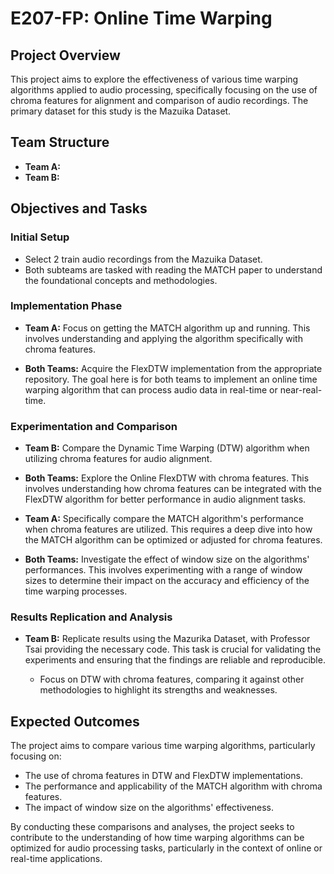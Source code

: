 # E207-FP: Online Time Warping

## Project Overview

This project aims to explore the effectiveness of various time warping algorithms applied to audio processing, specifically focusing on the use of chroma features for alignment and comparison of audio recordings. The primary dataset for this study is the Mazuika Dataset.

## Team Structure

- **Team A:**
- **Team B:**

## Objectives and Tasks

### Initial Setup

- Select 2 train audio recordings from the Mazuika Dataset.
- Both subteams are tasked with reading the MATCH paper to understand the foundational concepts and methodologies.

### Implementation Phase

- **Team A:** Focus on getting the MATCH algorithm up and running. This involves understanding and applying the algorithm specifically with chroma features.
  
- **Both Teams:** Acquire the FlexDTW implementation from the appropriate repository. The goal here is for both teams to implement an online time warping algorithm that can process audio data in real-time or near-real-time.

### Experimentation and Comparison

- **Team B:** Compare the Dynamic Time Warping (DTW) algorithm when utilizing chroma features for audio alignment.
  
- **Both Teams:** Explore the Online FlexDTW with chroma features. This involves understanding how chroma features can be integrated with the FlexDTW algorithm for better performance in audio alignment tasks.

- **Team A:** Specifically compare the MATCH algorithm's performance when chroma features are utilized. This requires a deep dive into how the MATCH algorithm can be optimized or adjusted for chroma features.

- **Both Teams:** Investigate the effect of window size on the algorithms' performances. This involves experimenting with a range of window sizes to determine their impact on the accuracy and efficiency of the time warping processes.

### Results Replication and Analysis

- **Team B:** Replicate results using the Mazurika Dataset, with Professor Tsai providing the necessary code. This task is crucial for validating the experiments and ensuring that the findings are reliable and reproducible.

  - Focus on DTW with chroma features, comparing it against other methodologies to highlight its strengths and weaknesses.

## Expected Outcomes

The project aims to compare various time warping algorithms, particularly focusing on:
- The use of chroma features in DTW and FlexDTW implementations.
- The performance and applicability of the MATCH algorithm with chroma features.
- The impact of window size on the algorithms' effectiveness.

By conducting these comparisons and analyses, the project seeks to contribute to the understanding of how time warping algorithms can be optimized for audio processing tasks, particularly in the context of online or real-time applications.
